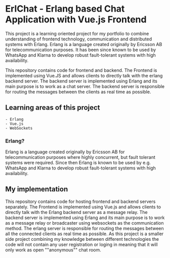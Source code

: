 # ErlChat - Erlang based Chat Application with Vue.js Frontend
This project is a learning oriented project for my portfolio to combine
understanding of frontend technology, communication and distributed systems with Erlang.
Erlang is a language created originally by Ericsson AB for telecommunication purposes.
It has been since known to be used by WhatsApp and Klarna to develop robust fault-tolerant systems with high availability.

This repository contains code for frontend and backend. The Frontend is implemented using Vue.JS and allows clients
to directly talk with the erlang backend server. The backend server is implemented using Erlang and its main purpose is to work as a chat server. The backend server is responsible for routing the messages
between the clients as real time as possible.

## Learning areas of this project

    - Erlang
    - Vue.js
    - WebSockets

### Erlang?
Erlang is a language created originally by Ericsson AB for telecommunication purposes where highly concurrent, but fault tolerant systems were required.
Since then Erlang is known to be used by e.g. WhatsApp and Klarna to develop robust fault-tolerant systems with high availability.

## My implementation
This repository contains code for hosting frontend and backend servers separately. The Frontend is implemented using Vue.js and allows clients
to directly talk with the Erlang backend server as a message relay. The backend server is implemented using Erlang and its main purpose is to work as a message relay or broadcaster using websockets as the communication method. The erlang server is responsible for routing the messages
between all the connected clients as real time as possible. As this project is a smaller side project combining my knowledge between different technologies the code will not contain any user registration or loging in meaning that it will only work as open ""anonymous"" chat room.
